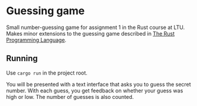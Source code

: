 # Guessing game
Small number-guessing game for assignment 1 in the Rust course at LTU. Makes minor extensions to the guessing game described in [The Rust Programming Language](https://doc.rust-lang.org/book/second-edition/ch02-00-guessing-game-tutorial.html).

## Running
Use `cargo run` in the project root.

You will be presented with a text interface that asks you to guess the secret number. With each guess, you get feedback on whether your guess was high or low. The number of guesses is also counted.
